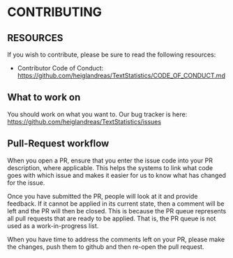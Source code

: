 # CONTRIBUTING

## RESOURCES

If you wish to contribute, please be sure to read the following resources:

 -  Contributor Code of Conduct: 
    https://github.com/heiglandreas/TextStatistics/CODE_OF_CONDUCT.md

## What to work on

You should work on what you want to. Our bug tracker is
here: https://github.com/heiglandreas/TextStatistics/issues

## Pull-Request workflow

When you open a PR, ensure that you enter the issue code
 into your PR description, where applicable. This helps
the systems to link what code goes with which issue and makes
it easier for us to know what has changed for the issue.

Once you have submitted the PR, people will look at it and
provide feedback. If it cannot be applied in its current
state, then a comment will be left and the PR will then be
closed. This is because the PR queue represents all pull
requests that are ready to be applied. That is, the PR queue
is not used as a work-in-progress list.

When you have time to address the comments left on your PR,
please make the changes, push them to github and then re-open
the pull request.
